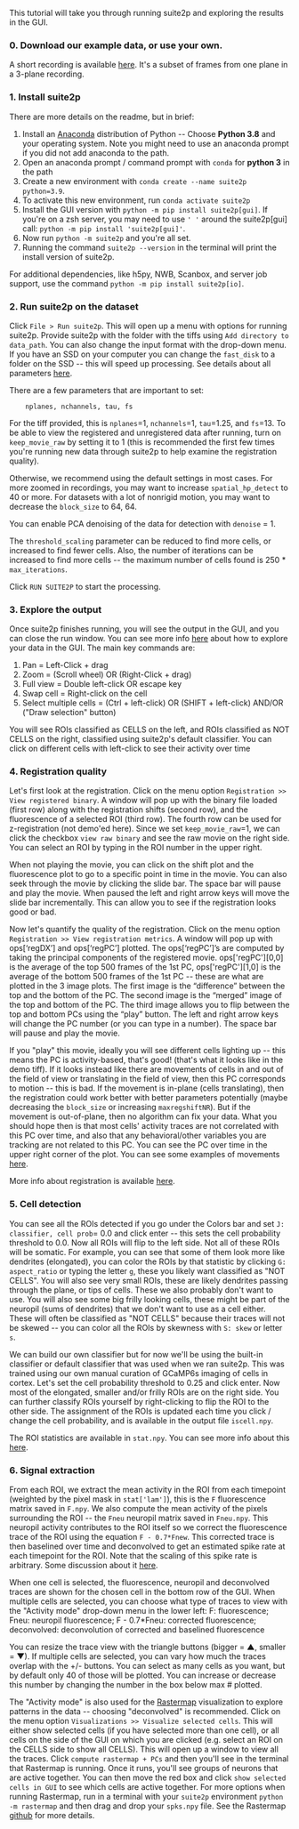 This tutorial will take you through running suite2p and exploring the results in the GUI.

### 0. Download our example data, or use your own.

A short recording is available [here](https://drive.google.com/file/d/1Q8OT7mxn9_5jUg1vl48ZQZpw7OYMirrt/view?usp=sharing). It's a subset of frames from one plane in a 3-plane recording.

### 1. Install suite2p

There are more details on the readme, but in brief:

1. Install an [Anaconda](https://www.anaconda.com/download/) distribution of Python -- Choose **Python 3.8** and your operating system. Note you might need to use an anaconda prompt if you did not add anaconda to the path.
2. Open an anaconda prompt / command prompt with `conda` for **python 3** in the path
3. Create a new environment with `conda create --name suite2p python=3.9`.
4. To activate this new environment, run `conda activate suite2p`
5. Install the GUI version with `python -m pip install suite2p[gui]`. If you're on a zsh server, you may need to use `' '` around the suite2p[gui] call: `python -m pip install 'suite2p[gui]'`.
7. Now run `python -m suite2p` and you're all set.
8. Running the command `suite2p --version` in the terminal will print the install version of suite2p.

For additional dependencies, like h5py, NWB, Scanbox, and server job support, use the command `python -m pip install suite2p[io]`.

### 2. Run suite2p on the dataset

Click `File > Run suite2p`. This will open up a menu with options for running suite2p. Provide suite2p with the folder with the tiffs using `Add directory to data_path`. You can also change the input format with the drop-down menu. If you have an SSD on your computer you can change the `fast_disk` to a folder on the SSD -- this will speed up processing. See details about all parameters [here](https://suite2p.readthedocs.io/en/latest/settings.html).

There are a few parameters that are important to set: 
~~~~
    nplanes, nchannels, tau, fs
~~~~

For the tiff provided, this is `nplanes`=1, `nchannels`=1, `tau`=1.25, and `fs`=13. To be able to view the registered and unregistered data after running, turn on `keep_movie_raw` by setting it to 1 (this is recommended the first few times you're running new data through suite2p to help examine the registration quality).

Otherwise, we recommend using the default settings in most cases. For more zoomed in recordings, you may want to increase `spatial_hp_detect` to 40 or more. For datasets with a lot of nonrigid motion, you may want to decrease the `block_size` to 64, 64. 

You can enable PCA denoising of the data for detection with `denoise` = 1.

The `threshold_scaling` parameter can be reduced to find more cells, or increased to find fewer cells. Also, the number of iterations can be increased to find more cells -- the maximum number of cells found is 250 * `max_iterations`.

Click `RUN SUITE2P` to start the processing.

### 3. Explore the output

Once suite2p finishes running, you will see the output in the GUI, and you can close the run window. You can see more info [here](https://suite2p.readthedocs.io/en/latest/gui.html) about how to explore your data in the GUI. The main key commands are:

1. Pan  = Left-Click  + drag
2. Zoom = (Scroll wheel) OR (Right-Click + drag)
3. Full view = Double left-click OR escape key
4. Swap cell = Right-click on the cell
5. Select multiple cells = (Ctrl + left-click) OR (SHIFT + left-click) AND/OR ("Draw selection" button)

You will see ROIs classified as CELLS on the left, and ROIs classified as NOT CELLS on the right, classified using suite2p's default classifier. You can click on different cells with left-click to see their activity over time

### 4. Registration quality

Let's first look at the registration. Click on the menu option `Registration >> View registered binary`. A window will pop up with the binary file loaded (first row) along with the registration shifts (second row), and the fluorescence of a selected ROI (third row). The fourth row can be used for z-registration (not demo'ed here). Since we set `keep_movie_raw`=1, we can click the checkbox `view raw binary` and see the raw movie on the right side. You can select an ROI by typing in the ROI number in the upper right.

When not playing the movie, you can click on the shift plot and the fluorescence plot to go to a specific point in time in the movie. You can also seek through the movie by clicking the slide bar. The space bar will pause and play the movie. When paused the left and right arrow keys will move the slide bar incrementally. This can allow you to see if the registration looks good or bad.

Now let's quantify the quality of the registration. Click on the menu option `Registration >> View registration metrics`. A window will pop up with ops[‘regDX’] and ops[‘regPC’] plotted. The ops[‘regPC’]’s are computed by taking the principal components of the registered movie. ops['regPC'][0,0] is the average of the top 500 frames of the 1st PC, ops['regPC'][1,0] is the average of the bottom 500 frames of the 1st PC -- these are what are plotted in the 3 image plots. The first image is the “difference” between the top and the bottom of the PC. The second image is the “merged” image of the top and bottom of the PC. The third image allows you to flip between the top and bottom PCs using the “play” button. The left and right arrow keys will change the PC number (or you can type in a number). The space bar will pause and play the movie.

If you "play" this movie, ideally you will see different cells lighting up -- this means the PC is activity-based, that's good! (that's what it looks like in the demo tiff). If it looks instead like there are movements of cells in and out of the field of view or translating in the field of view, then this PC corresponds to motion -- this is bad. If the movement is in-plane (cells translating), then the registration could work better with better parameters potentially (maybe decreasing the `block_size` or increasing `maxregshiftNR`). But if the movement is out-of-plane, then no algorithm can fix your data. What you should hope then is that most cells' activity traces are not correlated with this PC over time, and also that any behavioral/other variables you are tracking are not related to this PC. You can see the PC over time in the upper right corner of the plot. You can see some examples of movements [here](https://twitter.com/marius10p/status/1051494533786193920).

More info about registration is available [here](https://suite2p.readthedocs.io/en/latest/registration.html#).

### 5. Cell detection

You can see all the ROIs detected if you go under the Colors bar and set `J: classifier, cell prob`= 0.0 and click enter -- this sets the cell probability threshold to 0.0. Now all ROIs will flip to the left side. Not all of these ROIs will be somatic. For example, you can see that some of them look more like dendrites (elongated), you can color the ROIs by that statistic by clicking `G: aspect_ratio` or typing the letter `g`, these you likely want classified as "NOT CELLS". You will also see very small ROIs, these are likely dendrites passing through the plane, or tips of cells. These we also probably don't want to use. You will also see some big frilly looking cells, these might be part of the neuropil (sums of dendrites) that we don't want to use as a cell either. These will often be classified as "NOT CELLS" because their traces will not be skewed -- you can color all the ROIs by skewness with `S: skew` or letter `s`.

We can build our own classifier but for now we'll be using the built-in classifier or default classifier that was used when we ran suite2p. This was trained using our own manual curation of GCaMP6s imaging of cells in cortex. Let's set the cell probability threshold to 0.25 and click enter. Now most of the elongated, smaller and/or frilly ROIs are on the right side. You can further classify ROIs yourself by right-clicking to flip the ROI to the other side. The assignment of the ROIs is updated each time you click / change the cell probability, and is available in the output file `iscell.npy`. 

The ROI statistics are available in `stat.npy`. You can see more info about this [here](https://suite2p.readthedocs.io/en/latest/outputs.html#stat-npy-fields). 

### 6. Signal extraction

From each ROI, we extract the mean activity in the ROI from each timepoint (weighted by the pixel mask in `stat['lam']`), this is the `F` fluorescence matrix saved in `F.npy`. We also compute the mean activity of the pixels surrounding the ROI -- the `Fneu` neuropil matrix saved in `Fneu.npy`. This neuropil activity contributes to the ROI itself so we correct the fluorescence trace of the ROI using the equation `F - 0.7*Fnew`. This corrected trace is then baselined over time and deconvolved to get an estimated spike rate at each timepoint for the ROI. Note that the scaling of this spike rate is arbitrary. Some discussion about it [here](https://suite2p.readthedocs.io/en/latest/FAQ.html#deconvolution-means-what).

When one cell is selected, the fluorescence, neuropil and deconvolved traces are shown for the chosen cell in the bottom row of the GUI. When multiple cells are selected, you can choose what type of traces to view with the "Activity mode" drop-down menu in the lower left: F: fluorescence; Fneu: neuropil fluorescence; F - 0.7*Fneu: corrected fluorescence; deconvolved: deconvolution of corrected and baselined fluorescence

You can resize the trace view with the triangle buttons (bigger = ▲, smaller = ▼). If multiple cells are selected, you can vary how much the traces overlap with the +/- buttons. You can select as many cells as you want, but by default only 40 of those will be plotted. You can increase or decrease this number by changing the number in the box below max # plotted.

The "Activity mode" is also used for the [Rastermap](https://github.com/mouseland/rastermap) visualization to explore patterns in the data -- choosing "deconvolved" is recommended. Click on the menu option `Visualizations >> Visualize selected cells`. This will either show selected cells (if you have selected more than one cell), or all cells on the side of the GUI on which you are clicked (e.g. select an ROI on the CELLS side to show all CELLS). This will open up a window to view all the traces. Click `compute rastermap + PCs` and then you'll see in the terminal that Rastermap is running. Once it runs, you'll see groups of neurons that are active together. You can then move the red box and click `show selected cells in GUI` to see which cells are active together. For more options when running Rastermap, run in a terminal with your `suite2p` environment `python -m rastermap` and then drag and drop your `spks.npy` file. See the Rastermap [github](https://github.com/mouseland/rastermap) for more details.